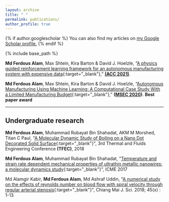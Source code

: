 ```yaml
---
layout: archive
title: " "
permalink: publications/
author_profile: true
---
```


{% if author.googlescholar %}
  You can also find my articles on <u><a href="{{author.googlescholar}}">my Google Scholar profile</a>.</u>
{% endif %}

{% include base_path %}

**Md Ferdous Alam**, Max Shtein, Kira Barton & David J. Hoelzle, “[A  physics guided reinforcement learning framework for an autonomous manufacturing system with expensive data](){:target="_blank"},” **[(ACC 2021)](https://acc2021.a2c2.org/)**. 


**Md Ferdous Alam**, Max Shtein, Kira Barton & David J. Hoelzle, “[Autonomous Manufacturing Using Machine Learning: A Computational Case Study With a Limited Manufacturing Budget](https://asmedigitalcollection.asme.org/MSEC/proceedings-abstract/MSEC2020/84263/V002T07A009/1095697){:target="_blank"},” **([MSEC 2020](https://event.asme.org/MSEC-2020))**. **Best paper award**

---------------------------------
## Undergraduate research

**Md Ferdous Alam**, Muhammad Rubayat Bin Shahadat, AKM M Morshed, Titan C Paul, "[A Molecular Dynamic Study of Boiling on a Nano Dot Decorated Solid Surface](http://dl.astfe.org/conferences/tfec2018,227edc1f530e7f7e,672ea4ef2b156775.html){:target="_blank"}", 3rd Thermal and Fluids Engineering Conference **(TFEC)**, 2018


**Md Ferdous Alam**, Muhammad Rubayat Bin Shahadat, "[Temperature and strain rate dependent mechanical properties of ultrathin metallic nanowires: a molecular dynamics study](https://aip.scitation.org/doi/abs/10.1063/1.5044294){:target="_blank"}", ICME 2017

Md Alamgir Kabir, **Md Ferdous Alam**, Md Ashraf Uddin, "[A numerical study on the effects of reynolds number on blood flow with spiral velocity through regular arterial stenosis](https://www.researchgate.net/profile/Md_Ferdous_Alam2/publication/326441047_A_Numerical_Study_on_the_Effects_of_Reynolds_Number_on_Blood_Flow_with_Spiral_Velocity_Through_Regular_Arterial_Stenosis/links/5b4dc40545851507a7a62bee/A-Numerical-Study-on-the-Effects-of-Reynolds-Number-on-Blood-Flow-with-Spiral-Velocity-Through-Regular-Arterial-Stenosis.pdf){:target="_blank"}", Chiang Mai J. Sci. 2018; 45(x) : 1-13
